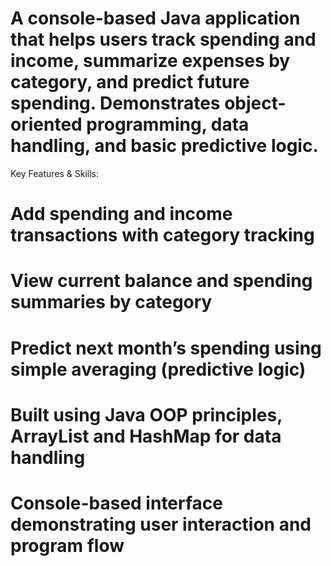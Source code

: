 # A console-based Java application that helps users track spending and income, summarize expenses by category, and predict future spending. Demonstrates object-oriented programming, data handling, and basic predictive logic.

Key Features & Skills:
# Add spending and income transactions with category tracking
# View current balance and spending summaries by category
# Predict next month’s spending using simple averaging (predictive logic)
# Built using Java OOP principles, ArrayList and HashMap for data handling
# Console-based interface demonstrating user interaction and program flow

